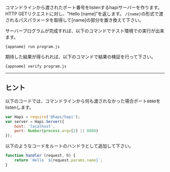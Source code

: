 コマンドラインから渡されたポート番号をlistenするhapiサーバーを作ります。
HTTP GETリクエストに対し、"Hello [name]"を返します。
`/{name}`の形式で渡されるパスパラメータを取得して[name]の部分を置き換えて下さい。

サーバープログラムが完成すれば、以下のコマンドでテスト環境での実行が出来ます。

  `{appname} run program.js`

期待した結果が得られれば、以下のコマンドで結果の検証を行って下さい。

  `{appname} verify program.js`

-----------------------------------------------------------------
## ヒント

以下のコードでは、コマンドラインから何も渡されなかった場合ポート`8080`をlistenします。

```js
var Hapi = require('@hapi/hapi');
var server = Hapi.Server({
    host: 'localhost',
    port: Number(process.argv[2] || 8080)
});
```

以下のようなコードをルートのハンドラとして追加して下さい。

```js
function handler (request, h) {
    return `Hello  ${request.params.name}`;
}
```
